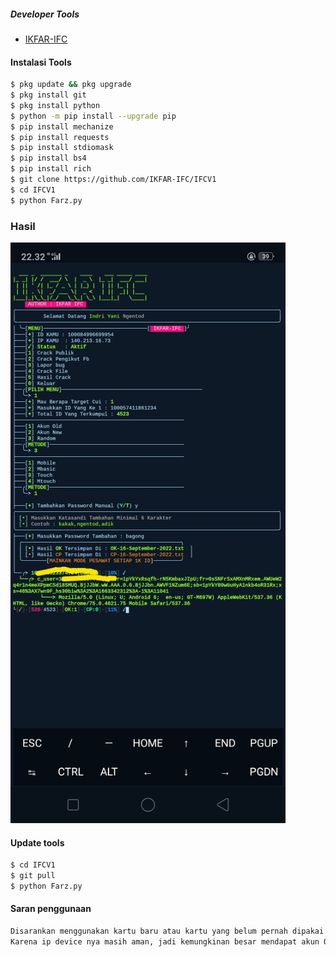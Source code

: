 ##### Developer Tools
- [IKFAR-IFC]()
#### Instalasi Tools
``` bash
$ pkg update && pkg upgrade
$ pkg install git
$ pkg install python
$ python -m pip install --upgrade pip
$ pip install mechanize
$ pip install requests
$ pip install stdiomask
$ pip install bs4
$ pip install rich
$ git clone https://github.com/IKFAR-IFC/IFCV1
$ cd IFCV1
$ python Farz.py
```
### Hasil
 <img src="https://github.com/IKFAR-IFC/IFCV1/blob/main/IMG_20220916_235816.jpg" width="440" title="Menu" alt="Menu">
</p>

#### Update tools
``` bash
$ cd IFCV1
$ git pull
$ python Farz.py
```
#### Saran penggunaan
``` python
Disarankan menggunakan kartu baru atau kartu yang belum pernah dipakai untuk crack.
Karena ip device nya masih aman, jadi kemungkinan besar mendapat akun OK
